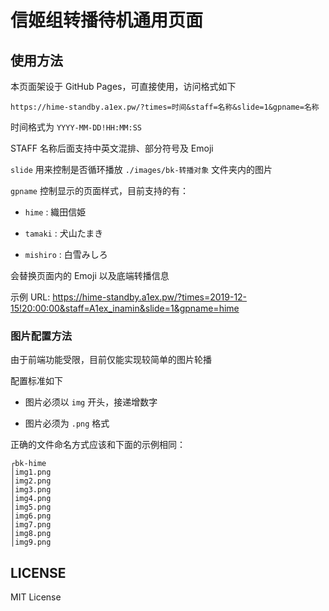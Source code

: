 # 信姬组转播待机通用页面

## 使用方法

本页面架设于 GitHub Pages，可直接使用，访问格式如下

```https://hime-standby.a1ex.pw/?times=时间&staff=名称&slide=1&gpname=名称```

时间格式为 `YYYY-MM-DD!HH:MM:SS`

STAFF 名称后面支持中英文混排、部分符号及 Emoji

`slide` 用来控制是否循环播放 `./images/bk-转播对象` 文件夹内的图片

`gpname` 控制显示的页面样式，目前支持的有：

- `hime` : 織田信姫

- `tamaki` : 犬山たまき

- `mishiro` : 白雪みしろ

会替换页面内的 Emoji 以及底端转播信息

示例 URL: https://hime-standby.a1ex.pw/?times=2019-12-15!20:00:00&staff=A1ex_inamin&slide=1&gpname=hime

### 图片配置方法

由于前端功能受限，目前仅能实现较简单的图片轮播

配置标准如下

- 图片必须以 `img` 开头，接递增数字

- 图片必须为 `.png` 格式

正确的文件命名方式应该和下面的示例相同：

```
┌bk-hime
│img1.png
│img2.png
│img3.png
│img4.png
│img5.png
│img6.png
│img7.png
│img8.png
│img9.png
```

## LICENSE

MIT License